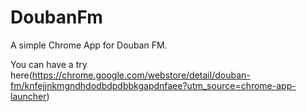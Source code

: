 DoubanFm
========

A simple Chrome App for Douban FM.


You can have a try here(https://chrome.google.com/webstore/detail/douban-fm/knfejjnkmgndhdodbdpdbbkgapdnfaee?utm_source=chrome-app-launcher)
